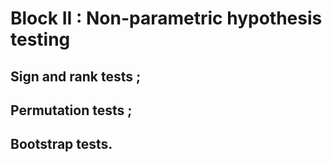 # Block II : Non-parametric hypothesis testing
## Sign and rank tests ;
## Permutation tests ;
## Bootstrap tests.
